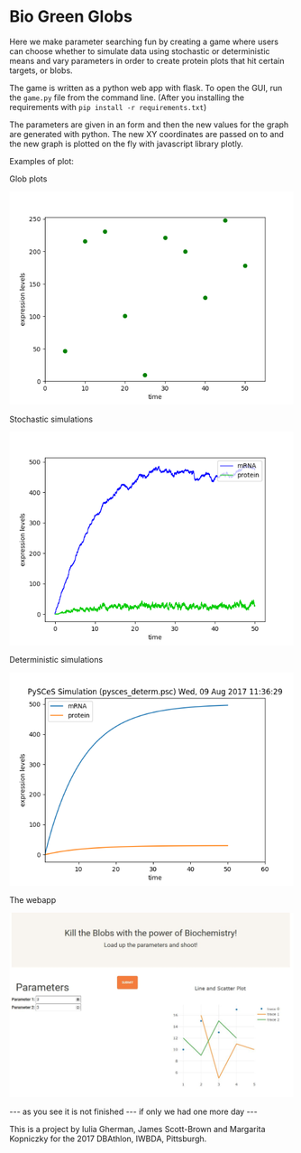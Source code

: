 # Bio Green Globs


Here we make parameter searching fun by creating a game where users can choose whether to simulate data using stochastic or deterministic means and vary parameters in order to create protein plots that hit certain targets, or blobs.

The game is written as a python web app with flask. To open the GUI, run the ``game.py`` file from the command line. (After you installing the requirements with ``pip install -r requirements.txt``)

The parameters are given in an form and then the new values for the graph are generated with python. The new XY coordinates are passed on to and the new graph is plotted on the fly with javascript library plotly.

Examples of plot:

Glob plots

![alt text](https://github.com/BDAthlon/2017-Triple_Helix-2/blob/master/BioBlobs/plot_blobs.png)


Stochastic simulations

![alt text](https://github.com/BDAthlon/2017-Triple_Helix-2/blob/master/BioBlobs/stoch.png)

Deterministic simulations

![alt text](https://github.com/BDAthlon/2017-Triple_Helix-2/blob/master/BioBlobs/determ.png)

The webapp

![alt text](https://github.com/BDAthlon/2017-Triple_Helix-2/blob/master/screenshot.JPG)


--- as you see it is not finished --- if only we had one more day ---

This is a project by Iulia Gherman, James Scott-Brown and Margarita Kopniczky for the 2017 DBAthlon, IWBDA, Pittsburgh.
